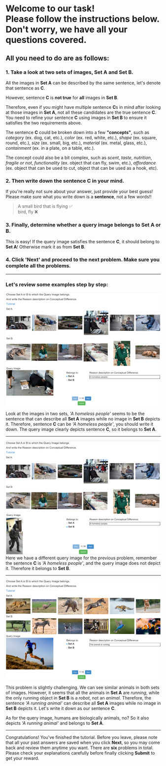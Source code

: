 # Welcome to our task!<br/>Please follow the instructions below.<br/>Don't worry, we have all your questions covered.

## All you need to do are as follows:

### 1. Take a look at two sets of images, Set A and Set B.

All the images in **Set A** can be described by the same sentence, let's denote that sentence as **C**.

However, sentence **C** is **not true** for **all** images in **Set B**. 

Therefore, even if you might have multiple sentence **C**s in mind after looking at those images in **Set A**, not all these candidates are the true sentence **C**. You need to refine your sentence **C** using images in **Set B** to ensure it satisfies the two requirements above.

The sentence **C** could be broken down into a few **"concepts"**, such as *category* (ex. dog, cat, etc.), *color* (ex. red, white, etc.), *shape* (ex. square, round, etc.), *size* (ex. small, big, etc.), *material* (ex. metal, glass, etc.), *containment* (ex. in a plate, on a table, etc.).

The concept could also be a bit complex, such as *scent*, *taste*, *nutrition*, *fragile or not*, *functionality* (ex. object that can fly, swim, etc.), *affordance* (ex. object that can be used to cut, object that can be used as a hook, etc).

### 2. Then write down the sentence **C** in your mind.

If you're really not sure about your answer, just provide your best guess! Please make sure what you write down is a **sentence**, not a few words!!

> A small bird that is flying ✅<br/>bird, fly ❌

### 3. Finally, determine whether a query image belongs to Set A or B.

This is easy! If the query image satisfies the sentence **C**, it should belong to **Set A**! Otherwise mark it as from **Set B**.

### 4. Click 'Next' and proceed to the next problem. Make sure you complete all the problems.

---

### Let's review some examples step by step:

![image](assets/00_A.jpg)
  
Look at the images in two sets, *'A homeless people'* seems to be the sentence that can describe all **Set A** images while no image in **Set B** depicts it.
Therefore, sentence **C** can be *'A homeless people'*, you should write it down.
The query image clearly depicts sentence **C**, so it belongs to **Set A**.

---

![image](assets/00_B.jpg)
Here we have a different query image for the previous problem, remember the sentence **C** is *'A homeless people'*, and the query image does not depict it. Therefore it belongs to **Set B**.

---

![image](assets/01_A.jpg)

This problem is slightly challenging. We can see similar animals in both sets of images. However, it seems that all the animals in **Set A** are *running*, while the only running object in **Set B** is a *robot*, not an *animal*. Therefore, the sentence *'A running animal'* can describe all **Set A** images while no image in **Set B** depicts it. Let's write it down as our sentence **C**.

As for the query image, humans are biologically animals, no? So it also depicts *'A running animal'* and belongs to **Set A**.

---

Congratulations! You've finished the tutorial. Before you leave, please note that all your past answers are saved when you click **Next**, so you may come back and review them anytime you want. There are **six** problems in total. Please check your explanations carefully before finally clicking **Submit** to get your reward.

